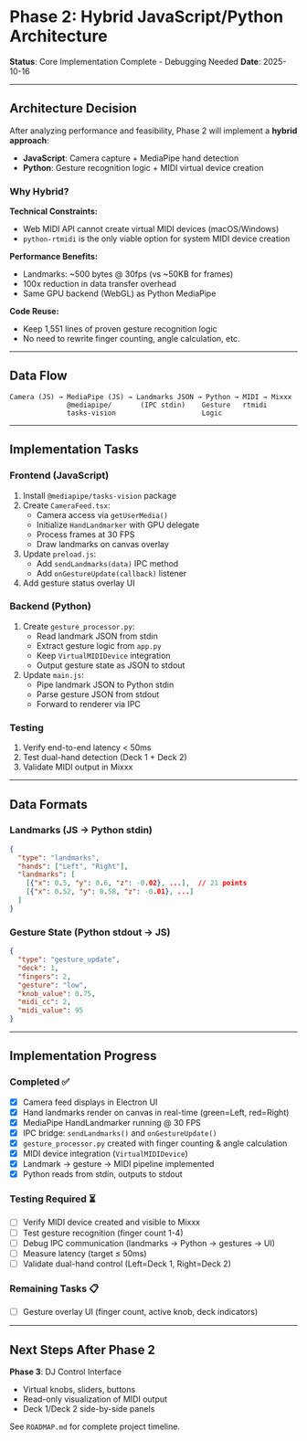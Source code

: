 # Phase 2: Hybrid JavaScript/Python Architecture

**Status**: Core Implementation Complete - Debugging Needed
**Date**: 2025-10-16

---

## Architecture Decision

After analyzing performance and feasibility, Phase 2 will implement a **hybrid approach**:

- **JavaScript**: Camera capture + MediaPipe hand detection
- **Python**: Gesture recognition logic + MIDI virtual device creation

### Why Hybrid?

**Technical Constraints:**
- Web MIDI API cannot create virtual MIDI devices (macOS/Windows)
- `python-rtmidi` is the only viable option for system MIDI device creation

**Performance Benefits:**
- Landmarks: ~500 bytes @ 30fps (vs ~50KB for frames)
- 100x reduction in data transfer overhead
- Same GPU backend (WebGL) as Python MediaPipe

**Code Reuse:**
- Keep 1,551 lines of proven gesture recognition logic
- No need to rewrite finger counting, angle calculation, etc.

---

## Data Flow

```
Camera (JS) → MediaPipe (JS) → Landmarks JSON → Python → MIDI → Mixxx
              @mediapipe/       (IPC stdin)    Gesture   rtmidi
              tasks-vision                     Logic
```

---

## Implementation Tasks

### Frontend (JavaScript)
1. Install `@mediapipe/tasks-vision` package
2. Create `CameraFeed.tsx`:
   - Camera access via `getUserMedia()`
   - Initialize `HandLandmarker` with GPU delegate
   - Process frames at 30 FPS
   - Draw landmarks on canvas overlay
3. Update `preload.js`:
   - Add `sendLandmarks(data)` IPC method
   - Add `onGestureUpdate(callback)` listener
4. Add gesture status overlay UI

### Backend (Python)
1. Create `gesture_processor.py`:
   - Read landmark JSON from stdin
   - Extract gesture logic from `app.py`
   - Keep `VirtualMIDIDevice` integration
   - Output gesture state as JSON to stdout
2. Update `main.js`:
   - Pipe landmark JSON to Python stdin
   - Parse gesture JSON from stdout
   - Forward to renderer via IPC

### Testing
1. Verify end-to-end latency < 50ms
2. Test dual-hand detection (Deck 1 + Deck 2)
3. Validate MIDI output in Mixxx

---

## Data Formats

### Landmarks (JS → Python stdin)
```json
{
  "type": "landmarks",
  "hands": ["Left", "Right"],
  "landmarks": [
    [{"x": 0.5, "y": 0.6, "z": -0.02}, ...],  // 21 points
    [{"x": 0.52, "y": 0.58, "z": -0.01}, ...]
  ]
}
```

### Gesture State (Python stdout → JS)
```json
{
  "type": "gesture_update",
  "deck": 1,
  "fingers": 2,
  "gesture": "low",
  "knob_value": 0.75,
  "midi_cc": 2,
  "midi_value": 95
}
```

---

## Implementation Progress

### Completed ✅
- [x] Camera feed displays in Electron UI
- [x] Hand landmarks render on canvas in real-time (green=Left, red=Right)
- [x] MediaPipe HandLandmarker running @ 30 FPS
- [x] IPC bridge: `sendLandmarks()` and `onGestureUpdate()`
- [x] `gesture_processor.py` created with finger counting & angle calculation
- [x] MIDI device integration (`VirtualMIDIDevice`)
- [x] Landmark → gesture → MIDI pipeline implemented
- [x] Python reads from stdin, outputs to stdout

### Testing Required ⏳
- [ ] Verify MIDI device created and visible to Mixxx
- [ ] Test gesture recognition (finger count 1-4)
- [ ] Debug IPC communication (landmarks → Python → gestures → UI)
- [ ] Measure latency (target ≤ 50ms)
- [ ] Validate dual-hand control (Left=Deck 1, Right=Deck 2)

### Remaining Tasks 📋
- [ ] Gesture overlay UI (finger count, active knob, deck indicators)

---

## Next Steps After Phase 2

**Phase 3**: DJ Control Interface
- Virtual knobs, sliders, buttons
- Read-only visualization of MIDI output
- Deck 1/Deck 2 side-by-side panels

See `ROADMAP.md` for complete project timeline.
